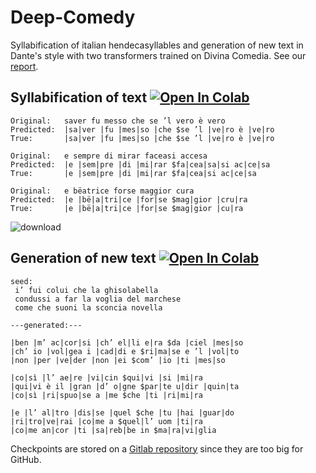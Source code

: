 # Deep-Comedy

Syllabification of italian hendecasyllables and generation of new text in Dante's style with two transformers trained on Divina Comedia.
See our [report](https://github.com/Deep-Poets-Society/Deep-Comedy/blob/main/report.pdf).

## Syllabification of text [![Open In Colab](https://colab.research.google.com/assets/colab-badge.svg)](https://colab.research.google.com/github/Deep-Poets-Society/Deep-Comedy/blob/main/syllabification.ipynb)

```
Original:	saver fu messo che se ’l vero è vero
Predicted:	|sa|ver |fu |mes|so |che $se ’l |ve|ro è |ve|ro
True:		|sa|ver |fu |mes|so |che $se ’l |ve|ro è |ve|ro

Original:	e sempre di mirar faceasi accesa
Predicted:	|e |sem|pre |di |mi|rar $fa|cea|sa|si ac|ce|sa
True:		|e |sem|pre |di |mi|rar $fa|cea|si ac|ce|sa

Original:	e bëatrice forse maggior cura
Predicted:	|e |bë|a|tri|ce |for|se $mag|gior |cru|ra
True:		|e |bë|a|tri|ce |for|se $mag|gior |cu|ra
```

![download](https://user-images.githubusercontent.com/31796254/134145791-0c11fb0d-327e-4ef6-80cb-81416fe91374.png)

## Generation of new text [![Open In Colab](https://colab.research.google.com/assets/colab-badge.svg)](https://colab.research.google.com/github/Deep-Poets-Society/Deep-Comedy/blob/main/generation.ipynb)

```
seed:
 i’ fui colui che la ghisolabella
 condussi a far la voglia del marchese
 come che suoni la sconcia novella 

---generated:---

|ben |m’ ac|cor|si |ch’ el|li e|ra $da |ciel |mes|so
|ch’ io |vol|gea i |cad|di e $ri|ma|se e ’l |vol|to
|non |per |ve|der |non |ei $com’ |io |ti |mes|so

|co|sì |l’ ae|re |vi|cin $qui|vi |si |mi|ra
|qui|vi è il |gran |d’ o|gne $par|te u|dir |quin|ta
|co|sì |ri|spuo|se a |me $che |ti |ri|mi|ra

|e |l’ al|tro |dis|se |quel $che |tu |hai |guar|do
|ri|tro|ve|rai |co|me a $quel|l’ uom |ti|ra
|co|me an|cor |ti |sa|reb|be in $ma|ra|vi|glia
```

Checkpoints are stored on a [Gitlab repository](https://gitlab.com/sasso-effe/deep-comedy-checkpoints) since they are too big for GitHub.
